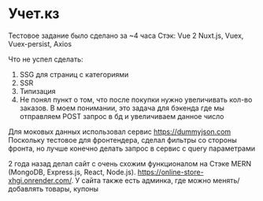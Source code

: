 
# Учет.кз

Тестовое задание было сделано за ~4 часа
Стэк: Vue 2 Nuxt.js, Vuex, Vuex-persist, Axios

Что не успел сделать:
1. SSG для страниц с категориями
2. SSR
3. Типизация
4. Не понял пункт о том, что после покупки нужно увеличивать кол-во заказов. В моем понимании, это задача для бэкенда где мы отправляем POST запрос в бд и увеличиваем данное число

Для моковых данных использовал сервис https://dummyjson.com
Поскольку тестовое для фронтендера, сделал фильтры со стороны фронта, но лучше конечно делать запрос в сервис с query параметрами

2 года назад делал сайт с очень схожим функционалом на Стэке MERN (MongoDB, Express.js, React, Node.js). https://online-store-xhgi.onrender.com/. У сайта также есть админка, где можно менять/добавлять товары, купоны
